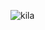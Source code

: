 
![kila](https://github.com/RamaIdsan/jamurd/assets/143066759/fd78f297-2253-46ee-9c71-8e17d7ee2da2)

